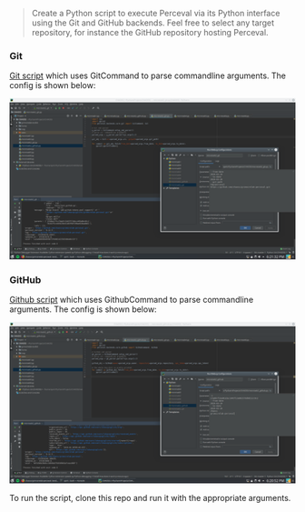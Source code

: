 > Create a Python script to execute Perceval via its Python interface using the Git and GitHub backends. Feel free to select any target repository, for instance the GitHub repository hosting Perceval.

### Git

[Git script](
        https://github.com/apoorvaanand1998/chaoss-microtasks/blob/feedback1/Microtask2/microtask2_git.py
      ) 
which uses GitCommand to parse commandline arguments. The config is shown below:

![Git config](Images/git.png)
      
### GitHub

[Github script](
        https://github.com/apoorvaanand1998/chaoss-microtasks/blob/feedback1/Microtask2/microtask2_github.py
      )
which uses GithubCommand to parse commandline arguments. The config is shown below:

![Github config](Images/github.png)

To run the script, clone this repo and run it with the appropriate arguments.
